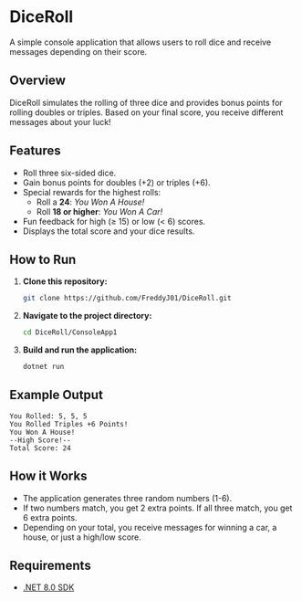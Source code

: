 # DiceRoll

A simple console application that allows users to roll dice and receive messages depending on their score.

## Overview

DiceRoll simulates the rolling of three dice and provides bonus points for rolling doubles or triples. Based on your final score, you receive different messages about your luck!

## Features

- Roll three six-sided dice.
- Gain bonus points for doubles (+2) or triples (+6).
- Special rewards for the highest rolls:
  - Roll a **24**: *You Won A House!*
  - Roll **18 or higher**: *You Won A Car!*
- Fun feedback for high (≥ 15) or low (< 6) scores.
- Displays the total score and your dice results.

## How to Run

1. **Clone this repository:**
   ```bash
   git clone https://github.com/FreddyJ01/DiceRoll.git
   ```

2. **Navigate to the project directory:**
   ```bash
   cd DiceRoll/ConsoleApp1
   ```

3. **Build and run the application:**
   ```bash
   dotnet run
   ```

## Example Output

```
You Rolled: 5, 5, 5
You Rolled Triples +6 Points!
You Won A House!
--High Score!--
Total Score: 24
```

## How it Works

- The application generates three random numbers (1-6).
- If two numbers match, you get 2 extra points. If all three match, you get 6 extra points.
- Depending on your total, you receive messages for winning a car, a house, or just a high/low score.

## Requirements

- [.NET 8.0 SDK](https://dotnet.microsoft.com/download)
